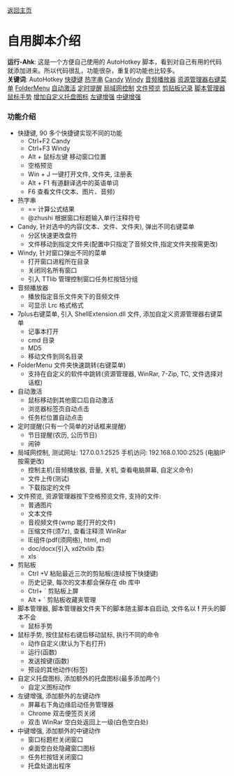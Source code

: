 ﻿---
layout: default
---

[返回主页](http://wyagd001.github.io)

# [](#header-2) 自用脚本介绍

**运行-Ahk**: 这是一个方便自己使用的 AutoHotkey 脚本，看到对自己有用的代码就添加进来。所以代码很乱，功能很杂，重复的功能也比较多。  
**关键词**: AutoHotkey [快捷键](#hotkey) [热字串](#hotstring) [Candy](#Candy) [Windy](#Windy) [音频播放器](#AhkPlayer) [资源管理器右键菜单](#7plus) [FolderMenu](#FolderMenu) [自动激活](#AutoRaise) [定时提醒](#Naozhong) [局域网控制](#RC) [文件预览](#FilePrew) [剪贴板记录](#Clip) [脚本管理器](#SM) [鼠标手势](#MG) [增加自定义托盘图标](#TrayIcon)  [左键增强](#click) [中键增强](#middle)

### [](#header-3)功能介绍
- <span id="hotkey">快捷键</span>, 90 多个快捷键实现不同的功能
  - Ctrl+F2 Candy
  - Ctrl+F3 Windy
  - Alt + 鼠标左键 移动窗口位置
  - 空格预览
  - Win + J 一键打开文件, 文件夹, 注册表
  - Alt + F1 有道翻译选中的英语单词
  - F6 查看文件(文本、图片、音频)
- <span id="hotstring">热字串</span>
  - == 计算公式结果
  - @zhushi 根据窗口标题输入单行注释符号
- <span id="Candy">Candy</span>, 针对选中的内容(文本、文件、文件夹), 弹出不同右键菜单
  - 分区快速更改盘符
  - 文件移动到指定文件夹(配置中只指定了音频文件,指定文件夹按需更改)
- <span id="Windy">Windy</span>, 针对窗口弹出不同的菜单
  - 打开窗口进程所在目录
  - 关闭同名所有窗口
  - 引入 TTlib 管理控制窗口任务栏按钮分组
- <span id="AhkPlayer">音频播放器</span>
  - 播放指定音乐文件夹下的音频文件
  - 可显示 Lrc 格式格式
- <span id="7plus">7plus右键菜单</span>, 引入 ShellExtension.dll 文件, 添加自定义资源管理器右键菜单
  - 记事本打开
  - cmd 目录
  - MD5
  - 移动文件到同名目录
- <span id="FolderMenu">FolderMenu</span> 文件夹快速跳转(右键菜单)
  - 支持在自定义的软件中跳转(资源管理器, WinRar, 7-Zip, TC, 文件选择对话框)
- <span id="AutoRaise">自动激活</span>
  - 鼠标移动到其他窗口后自动激活
  - 浏览器标签页自动点击
  - 任务栏位置自动点击
- <span id="Naozhong">定时提醒</span>(只有一个简单的对话框来提醒)
  - 节日提醒(农历, 公历节日)
  - 闹钟
- <span id="RC">局域网控制</span>, 测试网址: 127.0.0.1:2525 手机访问: 192.168.0.100:2525 (电脑IP按需更改)
  - 控制主机(音频播放器, 音量, 关机, 查看电脑屏幕, 自定义命令)
  - 文件上传(测试)
  - 下载指定的文件
- <span id="FilePrew">文件预览</span>, 资源管理器按下空格预览文件, 支持的文件:
  - 普通图片
  - 文本文件
  - 音视频文件(wmp 能打开的文件)
  - 压缩文件(须7z), 查看注释须 WinRar
  - IE组件(pdf(须网络), html, md)
  - doc/docx(引入 xd2txlib 库)
  - xls
- <span id="Clip">剪贴板</span>
  - Ctrl +V 粘贴最近三次的剪贴板(连续按下快捷键)
  - 历史记录, 每次的文本都会保存在 db 库中
  - Ctrl+ ` 剪贴板上屏
  - Alt + ` 剪贴板收藏夹管理
- <span id="SM">脚本管理器</span>, 脚本管理器文件夹下的脚本随主脚本自启动, 文件名以 **!** 开头的脚本不会
  - 鼠标手势
- <span id="MG">鼠标手势</span>, 按住鼠标右键后移动鼠标, 执行不同的命令
  - 动作自定义(默认为下右打开)
  - 运行(函数)
  - 发送按键(函数)
  - 预设的其他动作(标签)
- <span id="TrayIcon">自定义托盘图标</span>, 添加额外的托盘图标(最多添加两个)
  - 自定义图标动作
- <span id="click">左键增强</span>, 添加额外的左键动作
  - 屏幕右下角边缘启动任务管理器
  - Chrome 双击便签页关闭
  - 双击 WinRar 空白处返回上一级(白色空白处)
- <span id="middle">中键增强</span>, 添加额外的中键动作
  - 窗口标题栏关闭窗口
  - 桌面空白处隐藏窗口图标
  - 任务栏按钮关闭窗口
  - 托盘处退出程序






